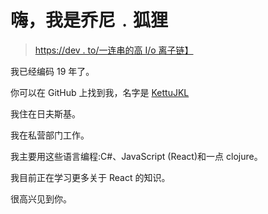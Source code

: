 # 嗨，我是乔尼﹒狐狸

> [https://dev . to/一连串的高 I/o 离子链】](https://dev.to/kettujkl/hi-im-joni-kettunen)

我已经编码 19 年了。

你可以在 GitHub 上找到我，名字是 [KettuJKL](https://github.com/KettuJKL)

我住在日夫斯基。

我在私营部门工作。

我主要用这些语言编程:C#、JavaScript (React)和一点 clojure。

我目前正在学习更多关于 React 的知识。

很高兴见到你。